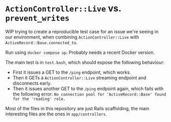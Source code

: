 # `ActionController::Live` vs. `prevent_writes`

WIP trying to create a reproducible test case for an issue we're seeing in our
environment, when combining `ActionController::Live` with
`ActiveRecord::Base.connected_to`.

Run using `docker compose up`. Probably needs a recent Docker version.

The main test is in `test.bash`, which should expose the following behaviour:

- First it issues a GET to the `/ping` endpoint, which works.
- Then it GETs a `ActionController::Live` streaming endpoint and disconnects early.
- Then it issues another GET to the `/ping` endpoint again, which fails with the following error:
  `No connection pool for 'ActiveRecord::Base' found for the 'reading' role.`

Most of the files in this repository are just Rails scaffolding, the main
interesting files are the ones in `app/controllers`.
